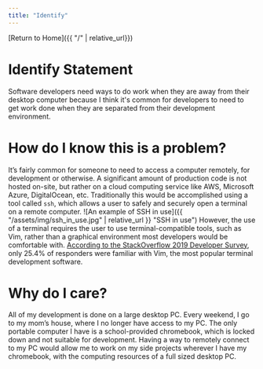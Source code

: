 ```yaml
---
title: "Identify"
---
```


[Return to Home]({{ "/" | relative_url}})

# Identify Statement
Software developers need ways to do work when they are away from their desktop computer because I think it's common for developers to need to get work done when they are separated from their development environment.

# How do I know this is a problem?
It’s fairly common for someone to need to access a computer remotely, for development or otherwise. 
A significant amount of production code is not hosted on-site, but rather on a cloud computing service like AWS, Microsoft Azure, DigitalOcean, etc. 
Traditionally this would be accomplished using a tool called `ssh`, which allows a user to safely and securely open a terminal on a remote computer. 
![An example of SSH in use]({{ "/assets/img/ssh_in_use.jpg" | relative_url }} "SSH in use")
However, the use of a terminal requires the user to use terminal-compatible tools, such as Vim, rather than a graphical environment most developers would be comfortable with. 
[According to the StackOverflow 2019 Developer Survey](https://insights.stackoverflow.com/survey/2019#technology-_-most-popular-development-environments), only 25.4% of responders were familiar with Vim, the most popular terminal development software.

# Why do I care?
All of my development is done on a large desktop PC. 
Every weekend, I go to my mom’s house, where I no longer have access to my PC. 
The only portable computer I have is a school-provided chromebook, which is locked down and not suitable for development. 
Having a way to remotely connect to my PC would allow me to work on my side projects wherever I have my chromebook, with the computing resources of a full sized desktop PC.